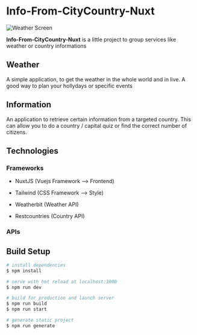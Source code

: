 # Info-From-CityCountry-Nuxt
![Weather Screen](https://i.ibb.co/DGkG1MP/H-apps.jpg)

**Info-From-CityCountry-Nuxt** is a little project to group services like weather or country informations

## Weather
A simple application, to get the weather in the whole world and in live. A good way to plan your hollydays or specific events

## Information
An application to retrieve certain information from a targeted country. This can allow you to do a country / capital quiz or find the correct number of citizens.

## Technologies
### Frameworks
- NuxtJS (Vuejs Framework --> Frontend)
- Tailwind (CSS Framework --> Style)

- Weatherbit (Weather API)
- Restcountries (Country API)

### APIs          
## Build Setup

```bash
# install dependencies
$ npm install

# serve with hot reload at localhost:3000
$ npm run dev

# build for production and launch server
$ npm run build
$ npm run start

# generate static project
$ npm run generate
```

